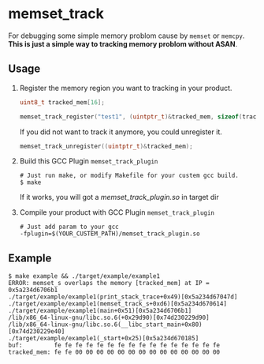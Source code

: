 # memset_track

For debugging some simple memory problom cause by `memset` or `memcpy`. 
**This is just a simple way to tracking memory problom without ASAN**.

## Usage

1. Register the memory region you want to tracking in your product.
   ```c
   uint8_t tracked_mem[16];

   memset_track_register("test1", (uintptr_t)&tracked_mem, sizeof(tracked_mem));
   ```
   
   If you did not want to track it anymore, you could unregister it.

   ```c
   memset_track_unregister((uintptr_t)&tracked_mem);
   ```

2. Build this GCC Plugin `memset_track_plugin`
   
   ```shell
   # Just run make, or modify Makefile for your custem gcc build.
   $ make
   ```
   If it works, you will got a *memset_track_plugin.so* in target dir 

3. Compile your product with GCC Plugin `memset_track_plugin`
   
   ```
   # Just add param to your gcc
   -fplugin=$(YOUR_CUSTEM_PATH)/memset_track_plugin.so
   ```

## Example

```shell
$ make example && ./target/example/example1
ERROR: memset_s overlaps the memory [tracked_mem] at IP = 0x5a234d6706b1
./target/example/example1(print_stack_trace+0x49)[0x5a234d67047d]
./target/example/example1(memset_track_s+0xd6)[0x5a234d670614]
./target/example/example1(main+0x51)[0x5a234d6706b1]
/lib/x86_64-linux-gnu/libc.so.6(+0x29d90)[0x74d230229d90]
/lib/x86_64-linux-gnu/libc.so.6(__libc_start_main+0x80)[0x74d230229e40]
./target/example/example1(_start+0x25)[0x5a234d670185]
buf:         fe fe fe fe fe fe fe fe fe fe fe fe fe fe fe fe 
tracked_mem: fe fe 00 00 00 00 00 00 00 00 00 00 00 00 00 00
```